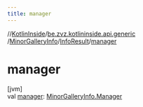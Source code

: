 ```yaml
---
title: manager
---
```

//[KotlinInside](../../../../index.html)/[be.zvz.kotlininside.api.generic](../../index.html)
/[MinorGalleryInfo](../index.html)/[InfoResult](index.html)/[manager](manager.html)

# manager

[jvm]\
val [manager](manager.html): [MinorGalleryInfo.Manager](../-manager/index.html)




